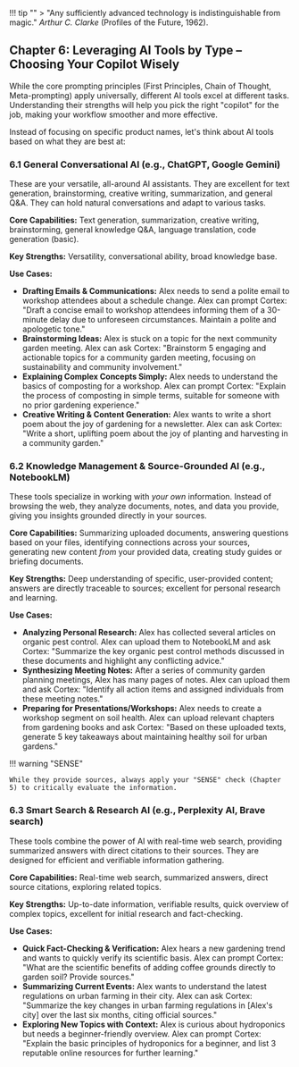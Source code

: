 !!! tip ""
    > "Any sufficiently advanced technology is indistinguishable from magic." _Arthur C. Clarke_ (Profiles of the Future, 1962).

## Chapter 6: Leveraging AI Tools by Type – Choosing Your Copilot Wisely

While the core prompting principles (First Principles, Chain of Thought, Meta-prompting) apply universally, different AI tools excel at different tasks. Understanding their strengths will help you pick the right "copilot" for the job, making your workflow smoother and more effective.

Instead of focusing on specific product names, let's think about AI tools based on what they are best at:

### 6.1 General Conversational AI (e.g., ChatGPT, Google Gemini)

These are your versatile, all-around AI assistants. They are excellent for text generation, brainstorming, creative writing, summarization, and general Q&A. They can hold natural conversations and adapt to various tasks.

**Core Capabilities:** Text generation, summarization, creative writing, brainstorming, general knowledge Q&A, language translation, code generation (basic).

**Key Strengths:** Versatility, conversational ability, broad knowledge base.

**Use Cases:**

- **Drafting Emails & Communications:** Alex needs to send a polite email to workshop attendees about a schedule change. Alex can prompt Cortex: "Draft a concise email to workshop attendees informing them of a 30-minute delay due to unforeseen circumstances. Maintain a polite and apologetic tone."
- **Brainstorming Ideas:** Alex is stuck on a topic for the next community garden meeting. Alex can ask Cortex: "Brainstorm 5 engaging and actionable topics for a community garden meeting, focusing on sustainability and community involvement."
- **Explaining Complex Concepts Simply:** Alex needs to understand the basics of composting for a workshop. Alex can prompt Cortex: "Explain the process of composting in simple terms, suitable for someone with no prior gardening experience."
- **Creative Writing & Content Generation:** Alex wants to write a short poem about the joy of gardening for a newsletter. Alex can ask Cortex: "Write a short, uplifting poem about the joy of planting and harvesting in a community garden."

### 6.2 Knowledge Management & Source-Grounded AI (e.g., NotebookLM)

These tools specialize in working with _your own_ information. Instead of browsing the web, they analyze documents, notes, and data you provide, giving you insights grounded directly in your sources.

**Core Capabilities:** Summarizing uploaded documents, answering questions based on your files, identifying connections across your sources, generating new content _from_ your provided data, creating study guides or briefing documents.

**Key Strengths:** Deep understanding of specific, user-provided content; answers are directly traceable to sources; excellent for personal research and learning.

**Use Cases:**

- **Analyzing Personal Research:** Alex has collected several articles on organic pest control. Alex can upload them to NotebookLM and ask Cortex: "Summarize the key organic pest control methods discussed in these documents and highlight any conflicting advice."
- **Synthesizing Meeting Notes:** After a series of community garden planning meetings, Alex has many pages of notes. Alex can upload them and ask Cortex: "Identify all action items and assigned individuals from these meeting notes."
- **Preparing for Presentations/Workshops:** Alex needs to create a workshop segment on soil health. Alex can upload relevant chapters from gardening books and ask Cortex: "Based on these uploaded texts, generate 5 key takeaways about maintaining healthy soil for urban gardens."

!!! warning "SENSE"

    While they provide sources, always apply your "SENSE" check (Chapter 5) to critically evaluate the information.

### 6.3 Smart Search & Research AI (e.g., Perplexity AI, Brave search)

These tools combine the power of AI with real-time web search, providing summarized answers with direct citations to their sources. They are designed for efficient and verifiable information gathering.

**Core Capabilities:** Real-time web search, summarized answers, direct source citations, exploring related topics.

**Key Strengths:** Up-to-date information, verifiable results, quick overview of complex topics, excellent for initial research and fact-checking.

**Use Cases:**

- **Quick Fact-Checking & Verification:** Alex hears a new gardening trend and wants to quickly verify its scientific basis. Alex can prompt Cortex: "What are the scientific benefits of adding coffee grounds directly to garden soil? Provide sources."
- **Summarizing Current Events:** Alex wants to understand the latest regulations on urban farming in their city. Alex can ask Cortex: "Summarize the key changes in urban farming regulations in [Alex's city] over the last six months, citing official sources."
- **Exploring New Topics with Context:** Alex is curious about hydroponics but needs a beginner-friendly overview. Alex can prompt Cortex: "Explain the basic principles of hydroponics for a beginner, and list 3 reputable online resources for further learning."
